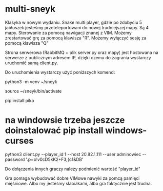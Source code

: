 # multi-sneyk

Klasyka w nowym wydaniu. Snake multi player, gdzie po zdobyciu 5 jabłuszek jesteśmy przeteleportowani do nowej trudniejszej mapy. 
Są 4 mapy. 
Sterowanie za pomocą nawigacji znanej z VIM.
Możemy zrestartować grę za pomocą klawisza "R".
Możemy wyłączyć sesję za pomocą klawisza "Q"

Strona serwerowa (RabbitMQ + plik server.py oraz mapy) jest hostowana na serwerze z publicznym adresem IP, dzięki czemu do zagrania wystarczy uruchomić samą client.py.

Do uruchomienia wystarczy użyć poniższych komend:

python3 -m venv ~/sneyk

source ~/sneyk/bin/activate

pip install pika
# na windowsie trzeba jeszcze doinstalować pip install windows-curses

python3 client.py --player_id 1 --host 20.82.1.111 --user adminowiec --password '.p=o!v0cD5kK2+F3,{c1&DB'


Do dołączenia innych graczy należy podmienić wartość "player_id"

Gra pomaga wybudować dobre VIMowe nawyki za pomcą pamięci mięśniowe. 
Albo my jesteśmy słabiakami, albo gra faktycznie jest trudna.
